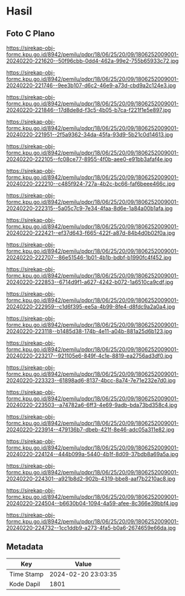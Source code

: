 # Hasil

## Foto C Plano

https://sirekap-obj-formc.kpu.go.id/8942/pemilu/pdpr/18/06/25/20/09/1806252009001-20240220-221620--50f96cbb-0dd4-462a-99e2-755b65933c72.jpg

https://sirekap-obj-formc.kpu.go.id/8942/pemilu/pdpr/18/06/25/20/09/1806252009001-20240220-221746--9ee3b107-d6c2-46e9-a73d-cbd9a2c124e3.jpg

https://sirekap-obj-formc.kpu.go.id/8942/pemilu/pdpr/18/06/25/20/09/1806252009001-20240220-221846--17d8de8d-f3c5-4b05-b7ca-f221f1e5e897.jpg

https://sirekap-obj-formc.kpu.go.id/8942/pemilu/pdpr/18/06/25/20/09/1806252009001-20240220-221951--2f5a9362-34da-45fa-93d9-5b21c0d14613.jpg

https://sirekap-obj-formc.kpu.go.id/8942/pemilu/pdpr/18/06/25/20/09/1806252009001-20240220-222105--fc08ce77-8955-4f0b-aee0-e91bb3afaf4e.jpg

https://sirekap-obj-formc.kpu.go.id/8942/pemilu/pdpr/18/06/25/20/09/1806252009001-20240220-222210--c485f924-727a-4b2c-bc66-faf6beee466c.jpg

https://sirekap-obj-formc.kpu.go.id/8942/pemilu/pdpr/18/06/25/20/09/1806252009001-20240220-222315--5a05c7c9-7e34-4faa-8d6e-1a84a00b1afa.jpg

https://sirekap-obj-formc.kpu.go.id/8942/pemilu/pdpr/18/06/25/20/09/1806252009001-20240220-222421--ef37d643-f665-422f-a87d-84b4d0b02f0a.jpg

https://sirekap-obj-formc.kpu.go.id/8942/pemilu/pdpr/18/06/25/20/09/1806252009001-20240220-222707--86e51546-1b01-4b1b-bdbf-b1990fc4f452.jpg

https://sirekap-obj-formc.kpu.go.id/8942/pemilu/pdpr/18/06/25/20/09/1806252009001-20240220-222853--6714d9f1-a627-4242-b072-1a6510ca9cdf.jpg

https://sirekap-obj-formc.kpu.go.id/8942/pemilu/pdpr/18/06/25/20/09/1806252009001-20240220-222959--c1d6f395-ee5a-4b99-8fe4-d8fdc9a2a0a4.jpg

https://sirekap-obj-formc.kpu.go.id/8942/pemilu/pdpr/18/06/25/20/09/1806252009001-20240220-223118--b1485d38-174b-4e11-a04b-881a25d6b123.jpg

https://sirekap-obj-formc.kpu.go.id/8942/pemilu/pdpr/18/06/25/20/09/1806252009001-20240220-223217--921105e6-849f-4c1e-8819-ea2756ad3df0.jpg

https://sirekap-obj-formc.kpu.go.id/8942/pemilu/pdpr/18/06/25/20/09/1806252009001-20240220-223323--61898ad6-8137-4bcc-8a74-7e71e232e7d0.jpg

https://sirekap-obj-formc.kpu.go.id/8942/pemilu/pdpr/18/06/25/20/09/1806252009001-20240220-223503--a74782a6-6ff3-4e69-9adb-bda73bd358c4.jpg

https://sirekap-obj-formc.kpu.go.id/8942/pemilu/pdpr/18/06/25/20/09/1806252009001-20240220-223914--479136b7-dbeb-421f-8e46-adc05a311e82.jpg

https://sirekap-obj-formc.kpu.go.id/8942/pemilu/pdpr/18/06/25/20/09/1806252009001-20240220-224124--444b099a-5440-4b1f-8d09-37bdb8a69a5a.jpg

https://sirekap-obj-formc.kpu.go.id/8942/pemilu/pdpr/18/06/25/20/09/1806252009001-20240220-224301--a921b8d2-902b-4319-bbe8-aaf7b2210ac8.jpg

https://sirekap-obj-formc.kpu.go.id/8942/pemilu/pdpr/18/06/25/20/09/1806252009001-20240220-224504--b6630b04-1094-4a59-afee-8c366e39bbf4.jpg

https://sirekap-obj-formc.kpu.go.id/8942/pemilu/pdpr/18/06/25/20/09/1806252009001-20240220-224732--1cc1ddb9-a273-4fa5-b0a6-2674659e66da.jpg


## Metadata

| Key        | Value               |
| ---------- | ------------------- |
| Time Stamp | 2024-02-20 23:03:35 |
| Kode Dapil | 1801                |



